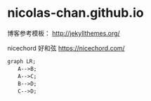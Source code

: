 # nicolas-chan.github.io

博客参考模板： http://jekyllthemes.org/

nicechord 好和弦 https://nicechord.com/

```mermaid
graph LR;  
　　A-->B;    
　　A-->C;  
　　B-->D;  
　　C-->D;  
```

